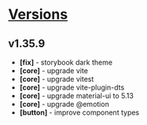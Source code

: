 # [Versions](https://github.com/Tracktor/design-system/releases)

## v1.35.9
- **[fix]** - storybook dark theme
- **[core]** - upgrade vite
- **[core]** - upgrade vitest
- **[core]** - upgrade vite-plugin-dts
- **[core]** - upgrade material-ui to 5.13
- **[core]** - upgrade @emotion
- **[button]** - improve component types
